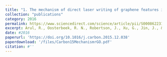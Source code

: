 ```yaml
---
title: "1. The mechanism of direct laser writing of graphene features into graphene oxide films involves photoreduction and thermally assisted structural rearrangement"
collection: "publications"
category: 2016
permalink: https://www.sciencedirect.com/science/article/pii/S0008622315305182
excerpt: Arul, R., Oosterbeek, R. N., Robertson, J., Xu, G., Jin, J., & Simpson, M. C. (2016). The mechanism of direct laser writing of graphene features into graphene oxide films involves photoreduction and thermally assisted structural rearrangement. Carbon, 99, 423-431.
date: #2016
paperurl: 'https://doi.org/10.1016/j.carbon.2015.12.038'
paperdownload: '/files/Carbon15MechanismrGO.pdf'
citation: #''
---
```

